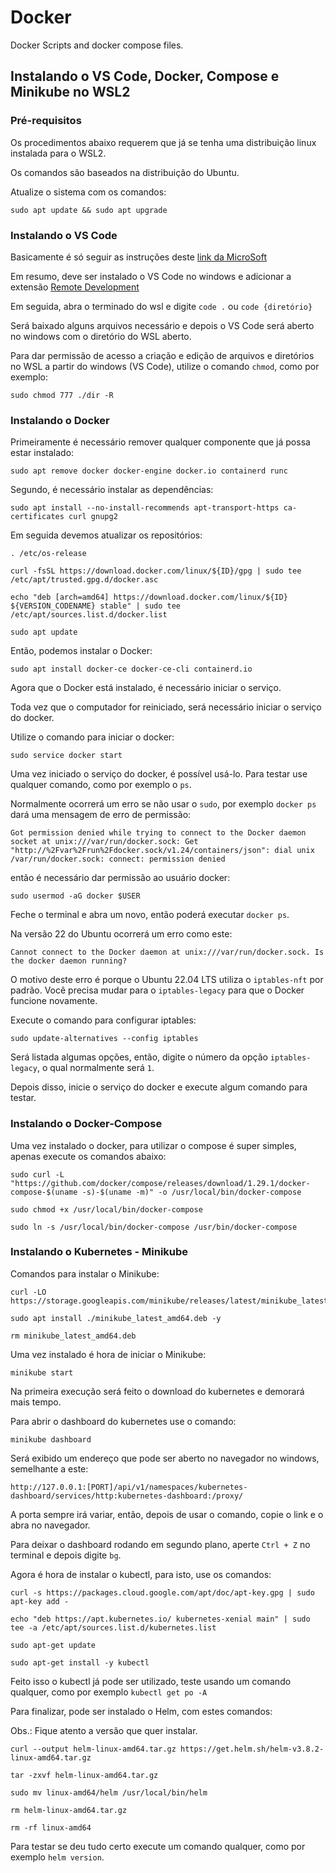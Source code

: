 # Docker

Docker Scripts and docker compose files.

## Instalando o VS Code, Docker, Compose e Minikube no WSL2

### Pré-requisitos

Os procedimentos abaixo requerem que já se tenha uma distribuição linux instalada para o WSL2.

Os comandos são baseados na distribuição do Ubuntu.

Atualize o sistema com os comandos:

```
sudo apt update && sudo apt upgrade
```


### Instalando o VS Code

Basicamente é só seguir as instruções deste [link da MicroSoft](https://docs.microsoft.com/en-us/windows/wsl/tutorials/wsl-vscode)

Em resumo, deve ser instalado o VS Code no windows e adicionar a extensão [Remote Development](https://marketplace.visualstudio.com/items?itemName=ms-vscode-remote.vscode-remote-extensionpack)

Em seguida, abra o terminado do wsl e digite `code .` ou `code {diretório}`

Será baixado alguns arquivos necessário e depois o VS Code será aberto no windows com o diretório do WSL aberto.

Para dar permissão de acesso a criação e edição de arquivos e diretórios no WSL a partir do windows (VS Code), utilize o comando `chmod`, como por exemplo:

```
sudo chmod 777 ./dir -R
```


### Instalando o Docker

Primeiramente é necessário remover qualquer componente que já possa estar instalado:

```
sudo apt remove docker docker-engine docker.io containerd runc
```

Segundo, é necessário instalar as dependências:

```
sudo apt install --no-install-recommends apt-transport-https ca-certificates curl gnupg2
```

Em seguida devemos atualizar os repositórios:

```
. /etc/os-release

curl -fsSL https://download.docker.com/linux/${ID}/gpg | sudo tee /etc/apt/trusted.gpg.d/docker.asc

echo "deb [arch=amd64] https://download.docker.com/linux/${ID} ${VERSION_CODENAME} stable" | sudo tee /etc/apt/sources.list.d/docker.list

sudo apt update
```

Então, podemos instalar o Docker:

```
sudo apt install docker-ce docker-ce-cli containerd.io
```

Agora que o Docker está instalado, é necessário iniciar o serviço.

Toda vez que o computador for reiniciado, será necessário iniciar o serviço do docker.

Utilize o comando para iniciar o docker:

```
sudo service docker start
```

Uma vez iniciado o serviço do docker, é possível usá-lo. Para testar use qualquer comando, como por exemplo o `ps`.

Normalmente ocorrerá um erro se não usar o `sudo`, por exemplo `docker ps` dará uma mensagem de erro de permissão:

```
Got permission denied while trying to connect to the Docker daemon socket at unix:///var/run/docker.sock: Get "http://%2Fvar%2Frun%2Fdocker.sock/v1.24/containers/json": dial unix /var/run/docker.sock: connect: permission denied
```

então é necessário dar permissão ao usuário docker:

```
sudo usermod -aG docker $USER
```

Feche o terminal e abra um novo, então poderá executar `docker ps`.

Na versão 22 do Ubuntu ocorrerá um erro como este:

```
Cannot connect to the Docker daemon at unix:///var/run/docker.sock. Is the docker daemon running?
```

O motivo deste erro é porque o Ubuntu 22.04 LTS utiliza o `iptables-nft` por padrão.
Você precisa mudar para o `iptables-legacy` para que o Docker funcione novamente.

Execute o comando para configurar iptables:
```
sudo update-alternatives --config iptables
```

Será listada algumas opções, então, digite o número da opção `iptables-legacy`, o qual normalmente será `1`.

Depois disso, inicie o serviço do docker e execute algum comando para testar.

### Instalando o Docker-Compose

Uma vez instalado o docker, para utilizar o compose é super simples, apenas execute os comandos abaixo:

```
sudo curl -L "https://github.com/docker/compose/releases/download/1.29.1/docker-compose-$(uname -s)-$(uname -m)" -o /usr/local/bin/docker-compose

sudo chmod +x /usr/local/bin/docker-compose

sudo ln -s /usr/local/bin/docker-compose /usr/bin/docker-compose
```


### Instalando o Kubernetes - Minikube


Comandos para instalar o Minikube:

```
curl -LO https://storage.googleapis.com/minikube/releases/latest/minikube_latest_amd64.deb

sudo apt install ./minikube_latest_amd64.deb -y

rm minikube_latest_amd64.deb
```

Uma vez instalado é hora de iniciar o Minikube:

```
minikube start
```

Na primeira execução será feito o download do kubernetes e demorará mais tempo.

Para abrir o dashboard do kubernetes use o comando:

```
minikube dashboard
```

Será exibido um endereço que pode ser aberto no navegador no windows, semelhante a este:

```
http://127.0.0.1:[PORT]/api/v1/namespaces/kubernetes-dashboard/services/http:kubernetes-dashboard:/proxy/
```

A porta sempre irá variar, então, depois de usar o comando, copie o link e o abra no navegador.

Para deixar o dashboard rodando em segundo plano, aperte `Ctrl + Z` no terminal e depois digite `bg`.

Agora é hora de instalar o kubectl, para isto, use os comandos:

```
curl -s https://packages.cloud.google.com/apt/doc/apt-key.gpg | sudo apt-key add -

echo "deb https://apt.kubernetes.io/ kubernetes-xenial main" | sudo tee -a /etc/apt/sources.list.d/kubernetes.list

sudo apt-get update

sudo apt-get install -y kubectl
```

Feito isso o kubectl já pode ser utilizado, teste usando um comando qualquer, como por exemplo `kubectl get po -A`

Para finalizar, pode ser instalado o Helm, com estes comandos:

Obs.: Fique atento a versão que quer instalar.

```
curl --output helm-linux-amd64.tar.gz https://get.helm.sh/helm-v3.8.2-linux-amd64.tar.gz

tar -zxvf helm-linux-amd64.tar.gz

sudo mv linux-amd64/helm /usr/local/bin/helm

rm helm-linux-amd64.tar.gz

rm -rf linux-amd64
```

Para testar se deu tudo certo execute um comando qualquer, como por exemplo `helm version`.
